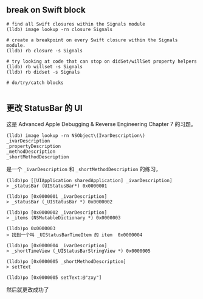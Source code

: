 ## break on Swift block

```shell
# find all Swift closures within the Signals module
(lldb) image lookup -rn closure Signals

# create a breakpoint on every Swift closure within the Signals module.
(lldb) rb closure -s Signals

# try looking at code that can stop on didSet/willSet property helpers 
(lldb) rb willset -s Signals
(lldb) rb didset -s Signals

# do/try/catch blocks


```

## 更改 StatusBar 的 UI

这是 Advanced Apple Debugging & Reverse Engineering Chapter 7 的习题。

```shell
(lldb) image lookup -rn NSObject\(IvarDescription\)
_ivarDescription
_propertyDescription
_methodDescription
_shortMethodDescription
```

是一个 `_ivarDescription` 和 `_shortMethodDescription` 的练习，

```shell
(lldb)po [[UIApplication sharedApplication] _ivarDescription]
> _statusBar (UIStatusBar*) 0x0000001

(lldb)po [0x0000001 _ivarDescription]
> _statusBar (_UIStatusBar *) 0x0000002

(lldb)po [0x0000002 _ivarDescription]
> _items (NSMutableDictionary *) 0x0000003

(lldb)po 0x0000003
> 找到一个叫 _UIStatusBarTimeItem 的 item  0x0000004

(lldb)po [0x0000004 _ivarDescription]
> _shortTimeView (_UIStatusBarStringView *) 0x0000005

(lldb)po [0x0000005 _shortMethodDescription]
> setText

(lldb)po [0x0000005 setText:@"zxy"]
```

然后就更改成功了
